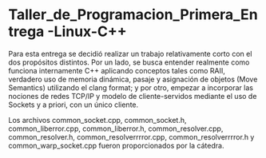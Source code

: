 # Taller_de_Programacion_Primera_Entrega -Linux-C++

Para esta entrega se decidió realizar un trabajo relativamente corto con el dos propósitos distintos. 
Por un lado, se busca entender  realmente como funciona internamente C++ aplicando conceptos tales como RAII, verdadero uso de memoria dinámica, pasaje y asignación de objetos (Move Semantics) utilizando el clang format; y por otro, empezar a incorporar las nociones de redes TCP/IP y modelo de cliente-servidos mediante el uso de Sockets y a priori, con un único cliente.

Los archivos common_socket.cpp, common_socket.h, common_liberror.cpp, common_liberror.h, common_resolver.cpp, common_resolver.h, common_resolverrrror.cpp,  common_resolverrrror.h y common_warp_socket.cpp fueron proporcionados por la cátedra.

